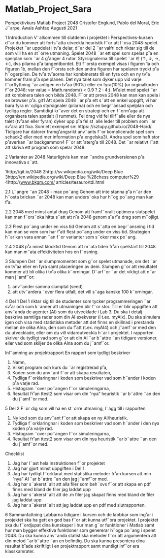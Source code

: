 # Matlab_Project_Sara

Perspektivkurs Matlab Project 2048
Cristofer Englund, Pablo del Moral, Eric J¨arpe, Awais Ashfaq Augusti 2021

1	Introduction
V¨alkommen till slutdelen i projektet i Perspectives-kursen d¨ar du kommer att forts¨atta utveckla heuristik f¨or att l¨osa 2048-spelet.
Projektet ¨ar uppdelat i tv˚a delar, d¨ar del 2 ¨ar valfri och riktar sig till de som vill ha en st¨orre utmaning.
Spelet 2048 ¨ar ett spel som spelas p˚a en spelplan som ¨ar 4 g˚anger 4 rutor. Styrsignalerna till spelet ¨ar ∈ (↑, ↓, →, ←), dvs pilarna p˚a tangentbordet. Ett f¨orsta exempel visas i figuren 1a och figuren 1b, mellan den f¨orsta och den andra figuren har spelaren tryckt p˚a h¨ogerpilen. De tv˚a tv˚aorna har kombinerats till en fyra och en ny tv˚a kommer fram p˚a spelplanen. Det nya talet som dyker upp vid varje f¨orflyttning ¨ar antigen en tv˚aa (90%) eller en fyra(10%) (ur orginalkoden f¨or 2048: var value = Math.random() < 0.9 ? 2 : 4;). M˚alet med spelet ¨ar att kombinera talen och bilda 2048. F¨or att prova 2048 kan man kan spela i en browser p˚a. git1
Att spela 2048 ¨ar p˚a ett s¨att en enkel uppgift, vi har bara fyra m¨ojliga styrsignaler (pilarna) och en begr¨ansad spelplan och tydliga regler. Samtidigt kr¨aver det en strategi och en f¨orm˚aga att organisera talen spatialt (i rummet). Fel drag vid fel tillf¨alle eller de nya talet (tv˚aan eller fyran) dyker upp p˚a fel st¨alle leder till problem som ¨ar sv˚ara att fixa. Som ett exempel se:  https:
//sztupy.github.io/2048-Hard/. Tidigare har datorer framg˚angsrikt anv¨ants f¨or komplicerade spel som schack2 eller med mer information p˚a engelska3). Andra spel som haft stor p˚averkan ¨ar backgammon4 F¨or att ˚aterg˚a till 2048. Det ¨ar relativt l¨att att skriva ett program som spelar 2048.

2	Varianter av 2048
Naturligtvis kan man ¨andra grundversionen p˚a innovativa s¨att.

1http://git.io/2048 2http://sv.wikipedia.org/wiki/Deep Blue
3http://en.wikipedia.org/wiki/Deep Blue %28chess computer%29
4http://www.bkgm.com/ articles/tesauro/tdl.html
 


2.1	L¨angre ¨an 2048 - max po¨ang
Genom att inte stanna p˚a n¨ar den h¨osta brickan ¨ar 2048 kan man unders¨oka hur h¨og po¨ang man kan f˚a.

2.2	2048 med minst antal drag
Genom att framf¨orallt optimera slutspelet kan man f¨ors¨oka hitta s¨att att n˚a 2048 genom s˚a f˚a drag som m¨ojligt.

2.3	Flest po¨ang under en viss tid
Genom att s¨atta en begr¨ansning i tid kan man se vem som har f˚att flest po¨ang under en viss tid. Strategien h¨ar kan vara annan ¨an f¨or varianter som s¨oker max po¨ang.

2.4	2048 p˚a minst klocktid
Genom att m¨ata tiden fr˚an spelstart till 2048 kan man m¨ata effektiviteten hos en l¨osning.

3	Slumpen
Det ¨ar slumpmomentet som g¨or spelet utmanade, om det ¨ar en tv˚aa eller en fyra samt placeringen av dem. Slumpen g¨or att resultatet kommer att bli olika i tv˚a olika k¨orningar. D¨arf¨or ¨ar det viktigt att n¨ar man j¨amf¨or:
1.	anv¨ander samma slumptal (seed)
2.	att utv¨ardera ¨over flera utfall, det vill s¨aga kanske 100 k¨orningar.

4	Del 1
Del 1 riktar sig till de studenter som tycker programmeringen ¨ar sv˚ar och som k¨anner att utmaningen blir f¨or stor. Till er blir uppgiften att anv¨anda de agenter (AI) som du utvecklade i Lab 3. Du ska i detalj beskriva samtliga rader som din AI exekverar (i t.ex. myAIx). Du ska simulera igen och visa med statistiska metoder att det finns en skillnad i prestanda mellan de olika AIna, den som du f˚att (t.ex. myAI4) och j¨amf¨or med den du utvecklade, eller om du vill vidareutveckla h¨ar i projektet. I rapporten skriver du tydligt vad som g¨or att din AI ¨ar b¨attre ¨an tidigare versioner, eller vad som skiljer de olika AIna som du j¨amf¨or.
 


Inl¨amning av projektrapport
En rapport som tydligt beskriver
1.	Namn,
2.	Vilket program och kurs du ¨ar registrerad p˚a,
3.	Koden som du anv¨ant f¨or att skapa resultaten,
4.	Tydliga f¨orklaringnar i koden som beskriver vad som h¨ander i koden p˚a varje rad.
5.	Histogram ¨over po¨angen f¨or simuleringarna,
6.	Resultat fr˚an ttest2 som visar om din ”nya” heuristik ¨ar b¨attre ¨an den du j¨amf¨or med.

5	Del 2
F¨or dig som vill ha en st¨orre utmaning, l¨agg till i rapporten
1.	Ny kod som du anv¨ant f¨or att skapa en ny AI/heuristik.
2.	Tydliga f¨orklaringnar i koden som beskriver vad som h¨ander i den nya koden p˚a varje rad.
3.	Histogram ¨over po¨angen f¨or simuleringarna,
4.	Resultat fr˚an ttest2 som visar om din nya heuristik ¨ar b¨attre ¨an den du j¨amf¨or med.

Checklist
1.	Jag har l¨ast hela instruktionen f¨or projektet
2.	Jag har gjort minst uppgiften i Del 1.
3.	Jag har tydligt f¨orklarat med statistika metoder fr˚an kursen att min ”nya” AI ¨ar b¨attre ¨an den jag j¨amf¨or med.
4.	Jag har s¨akerst¨allt att alla filer som beh¨ovs f¨or att skapa en pdf finns med bland de filer jag laddat upp
5.	Jag har s¨akerst¨allt att de .m filer jag skapat finns med bland de filer jag laddat upp
6.	Jag har s¨akerst¨allt att jag laddat upp en pdf med slutrapporten.
 

6	Sammanfattning
Labbarna tidigare i kursen och de labbbar som ing˚ar i projektet ska ha gett en god bas f¨or att kunna utf¨ora projektet. I projektet ska du f¨ordjupat dina kunskaper i hur man g¨or funktioner i Matlab samt hur man bygger effektiva funktioner som genererar h¨oga po¨ang i spelet 2048.
Du ska kunna anv¨anda statistiska metoder f¨or att argumentera att din metod
¨ar b¨attre ¨an en befintlig. Du ska kunna presentera dina resultat b˚ade skriftligt i en projektrapport samt muntligt inf¨or era klasskamrater.

